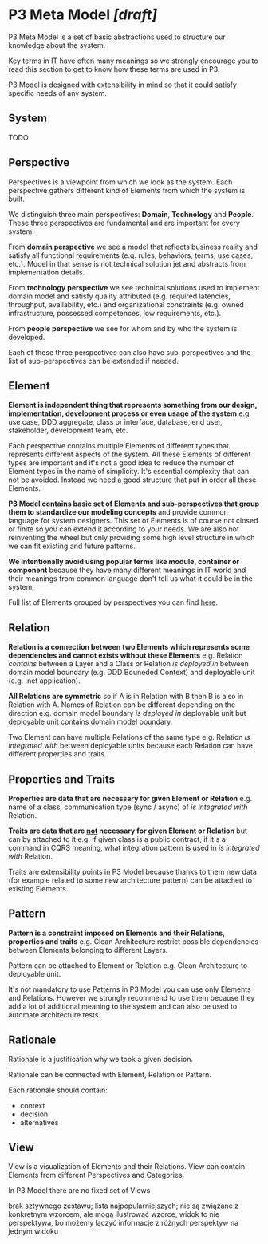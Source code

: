 # P3 Meta Model *[draft]*

P3 Meta Model is a set of basic abstractions used to structure our knowledge about the system.

Key terms in IT have often many meanings so we strongly encourage you to read this section to get to know how these terms are used in P3.

P3 Model is designed with extensibility in mind so that it could satisfy specific needs of any system.

## System

TODO

## Perspective

Perspectives is a viewpoint from which we look as the system. Each perspective gathers different kind of Elements from which the system is built.

We distinguish three main perspectives: **Domain**, **Technology** and **People**. These three perspectives are fundamental and are important for every system.

From **domain perspective** we see a model that reflects business reality and satisfy all functional requirements (e.g. rules, behaviors, terms, use cases, etc.). Model in that sense is not technical solution jet and abstracts from implementation details.

From **technology perspective** we see technical solutions used to implement domain model and satisfy quality attributed (e.g. required latencies, throughput, availability, etc.) and organizational constraints (e.g. owned infrastructure, possessed competences, low requirements, etc.).

From **people perspective** we see for whom and by who the system is developed.

Each of these three perspectives can also have sub-perspectives and the list of sub-perspectives can be extended if needed.

## Element

**Element is independent thing that represents something from our design, implementation, development process or even usage of the system** e.g. use case, DDD aggregate, class or interface, database, end user, stakeholder, development team, etc.

Each perspective contains multiple Elements of different types that represents different aspects of the system. All these Elements of different types are important and it's not a good idea to reduce the number of Element types in the name of simplicity. It's essential complexity that can not be avoided. Instead we need a good structure that put in order all these Elements.

**P3 Model contains basic set of Elements and sub-perspectives that group them to standardize our modeling concepts** and provide common language for system designers. This set of Elements is of course not closed or finite so you can extend it according to your needs. We are also not reinventing the wheel but only providing some high level structure in which we can fit existing and future patterns.

**We intentionally avoid using popular terms like module, container or component** because they have many different meanings in IT world and their meanings from common language don't tell us what it could be in the system.

Full list of Elements grouped by perspectives you can find [here](Elements.md).

## Relation

**Relation is a connection between two Elements which represents some dependencies and cannot exists without these Elements** e.g. Relation *contains* between a Layer and a Class or Relation *is deployed in* between domain model boundary (e.g. DDD Bouneded Context) and deployable unit (e.g. .net application).

**All Relations are symmetric** so if A is in Relation with B then B is also in Relation with A. Names of Relation can be different depending on the direction e.g. domain model boundary *is deployed in* deployable unit but deployable unit contains domain model boundary.

Two Element can have multiple Relations of the same type e.g. Relation *is integrated with* between deployable units because each Relation can have different properties and traits.

## Properties and Traits

**Properties are data that are necessary for given Element or Relation** e.g. name of a class, communication type (sync / async) of *is integrated with* Relation.

**Traits are data that are <u>not</u> necessary for given Element or Relation** but can by attached to it e.g. if given class is a public contract, if it's a command in CQRS meaning, what integration pattern is used in *is integrated with* Relation.

Traits are extensibility points in P3 Model because thanks to them new data (for example related to some new architecture pattern) can be attached to existing Elements.

## Pattern

**Pattern is a constraint imposed on Elements and their Relations, properties and traits** e.g. Clean Architecture restrict possible dependencies between Elements belonging to different Layers.

Pattern can be attached to Element or Relation e.g. Clean Architecture to deployable unit.

It's not mandatory to use Patterns in P3 Model you can use only Elements and Relations. However we strongly recommend to use them because they add a lot of additional meaning to the system and can also be used to automate architecture tests.

## Rationale

Rationale is a justification why we took a given decision.

Rationale can be connected with Element, Relation or Pattern.

Each rationale should contain:

- context
- decision
- alternatives

## View

View is a visualization of Elements and their Relations. View can contain Elements from different Perspectives and Categories.

In P3 Model there are no fixed set of Views

brak sztywnego zestawu; lista najpopularniejszych; nie są związane z konkretnym wzorcem, ale mogą ilustrować wzorce; widok to nie perspektywa, bo możemy łączyć informacje z różnych perspektyw na jednym widoku



